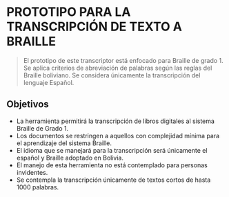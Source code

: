 # PROTOTIPO PARA LA TRANSCRIPCIÓN DE TEXTO A BRAILLE

> El prototipo de este transcriptor está enfocado para Braille de grado 1.
> Se aplica criterios de abreviación de palabras según las reglas del Braille boliviano.
> Se considera únicamente la transcripción del lenguaje Español.

## Objetivos
- La herramienta permitirá la transcripción de libros digitales al sistema Braille de Grado 1.
- Los documentos se restringen a aquellos con complejidad mínima para el aprendizaje del sistema Braille.
- El idioma que se manejará para la transcripción será únicamente el español y Braille adoptado en Bolivia.
- El manejo de esta herramienta no está contemplado para personas invidentes.
- Se contempla la transcripción únicamente de textos cortos de hasta 1000 palabras.
